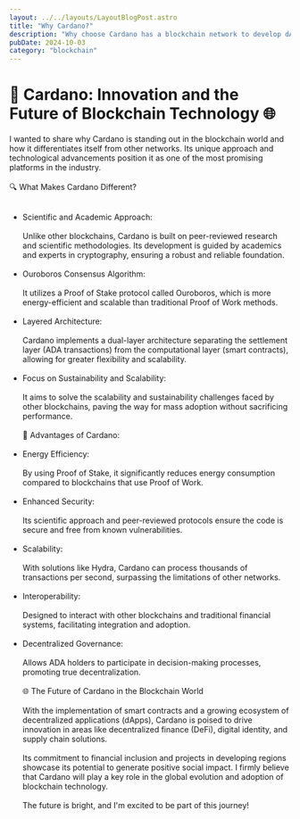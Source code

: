```yaml
---
layout: ../../layouts/LayoutBlogPost.astro
title: "Why Cardano?"
description: "Why choose Cardano has a blockchain network to develop dApps"
pubDate: 2024-10-03
category: "blockchain"
---
```


# 🚀 Cardano: Innovation and the Future of Blockchain Technology 🌐

I wanted to share why Cardano is standing out in the blockchain world and how it differentiates itself from other networks. Its unique approach and technological advancements position it as one of the most promising platforms in the industry.<br>
<br>
🔍 What Makes Cardano Different?<br>
<br>

- Scientific and Academic Approach:<br>
  <br>
  Unlike other blockchains, Cardano is built on peer-reviewed research and scientific methodologies. Its development is guided by academics and experts in cryptography, ensuring a robust and reliable foundation.<br>
  <br>
- Ouroboros Consensus Algorithm:<br>
  <br>
  It utilizes a Proof of Stake protocol called Ouroboros, which is more energy-efficient and scalable than traditional Proof of Work methods.<br>
  <br>
- Layered Architecture:<br>
  <br>
  Cardano implements a dual-layer architecture separating the settlement layer (ADA transactions) from the computational layer (smart contracts), allowing for greater flexibility and scalability.<br>
  <br>
- Focus on Sustainability and Scalability:<br>
  <br>
  It aims to solve the scalability and sustainability challenges faced by other blockchains, paving the way for mass adoption without sacrificing performance.<br>
  <br>
  🌟 Advantages of Cardano:<br>
  <br>
- Energy Efficiency:<br>
  <br>
  By using Proof of Stake, it significantly reduces energy consumption compared to blockchains that use Proof of Work.<br>
  <br>
- Enhanced Security:<br>
  <br>
  Its scientific approach and peer-reviewed protocols ensure the code is secure and free from known vulnerabilities.<br>
  <br>
- Scalability:<br>
  <br>
  With solutions like Hydra, Cardano can process thousands of transactions per second, surpassing the limitations of other networks.<br>
  <br>
- Interoperability:<br>
  <br>
  Designed to interact with other blockchains and traditional financial systems, facilitating integration and adoption.<br>
  <br>
- Decentralized Governance:<br>
  <br>
  Allows ADA holders to participate in decision-making processes, promoting true decentralization.<br>
  <br>
  🌐 The Future of Cardano in the Blockchain World<br>
  <br>
  With the implementation of smart contracts and a growing ecosystem of decentralized applications (dApps), Cardano is poised to drive innovation in areas like decentralized finance (DeFi), digital identity, and supply chain solutions.<br>
  <br>
  Its commitment to financial inclusion and projects in developing regions showcase its potential to generate positive social impact. I firmly believe that Cardano will play a key role in the global evolution and adoption of blockchain technology.<br>
  <br>
  The future is bright, and I'm excited to be part of this journey!
